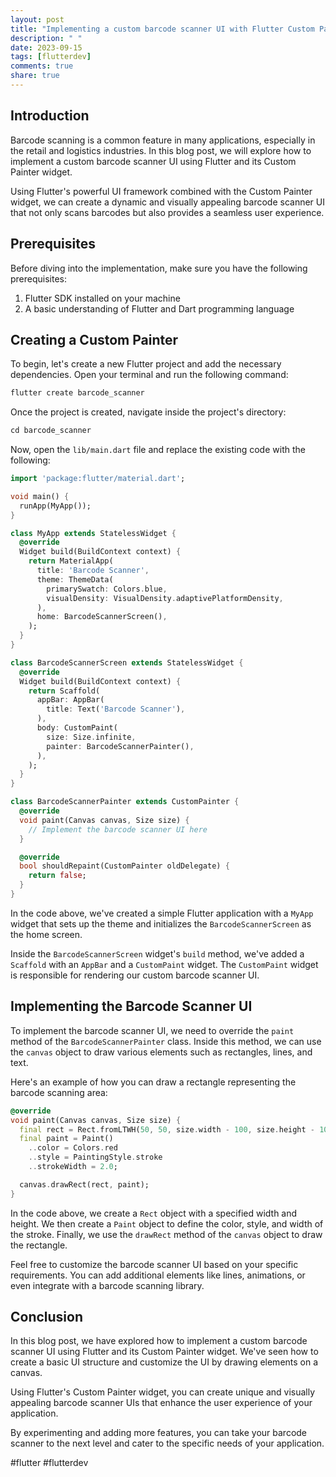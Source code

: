 ```yaml
---
layout: post
title: "Implementing a custom barcode scanner UI with Flutter Custom Painter"
description: " "
date: 2023-09-15
tags: [flutterdev]
comments: true
share: true
---
```


## Introduction

Barcode scanning is a common feature in many applications, especially in the retail and logistics industries. In this blog post, we will explore how to implement a custom barcode scanner UI using Flutter and its Custom Painter widget.

Using Flutter's powerful UI framework combined with the Custom Painter widget, we can create a dynamic and visually appealing barcode scanner UI that not only scans barcodes but also provides a seamless user experience.

## Prerequisites

Before diving into the implementation, make sure you have the following prerequisites:

1. Flutter SDK installed on your machine
2. A basic understanding of Flutter and Dart programming language

## Creating a Custom Painter

To begin, let's create a new Flutter project and add the necessary dependencies. Open your terminal and run the following command:

```dart
flutter create barcode_scanner
```

Once the project is created, navigate inside the project's directory:

```dart
cd barcode_scanner
```

Now, open the `lib/main.dart` file and replace the existing code with the following:

```dart
import 'package:flutter/material.dart';

void main() {
  runApp(MyApp());
}

class MyApp extends StatelessWidget {
  @override
  Widget build(BuildContext context) {
    return MaterialApp(
      title: 'Barcode Scanner',
      theme: ThemeData(
        primarySwatch: Colors.blue,
        visualDensity: VisualDensity.adaptivePlatformDensity,
      ),
      home: BarcodeScannerScreen(),
    );
  }
}

class BarcodeScannerScreen extends StatelessWidget {
  @override
  Widget build(BuildContext context) {
    return Scaffold(
      appBar: AppBar(
        title: Text('Barcode Scanner'),
      ),
      body: CustomPaint(
        size: Size.infinite,
        painter: BarcodeScannerPainter(),
      ),
    );
  }
}

class BarcodeScannerPainter extends CustomPainter {
  @override
  void paint(Canvas canvas, Size size) {
    // Implement the barcode scanner UI here
  }

  @override
  bool shouldRepaint(CustomPainter oldDelegate) {
    return false;
  }
}
```

In the code above, we've created a simple Flutter application with a `MyApp` widget that sets up the theme and initializes the `BarcodeScannerScreen` as the home screen.

Inside the `BarcodeScannerScreen` widget's `build` method, we've added a `Scaffold` with an `AppBar` and a `CustomPaint` widget. The `CustomPaint` widget is responsible for rendering our custom barcode scanner UI.

## Implementing the Barcode Scanner UI

To implement the barcode scanner UI, we need to override the `paint` method of the `BarcodeScannerPainter` class. Inside this method, we can use the `canvas` object to draw various elements such as rectangles, lines, and text.

Here's an example of how you can draw a rectangle representing the barcode scanning area:

```dart
@override
void paint(Canvas canvas, Size size) {
  final rect = Rect.fromLTWH(50, 50, size.width - 100, size.height - 100);
  final paint = Paint()
    ..color = Colors.red
    ..style = PaintingStyle.stroke
    ..strokeWidth = 2.0;

  canvas.drawRect(rect, paint);
}
```

In the code above, we create a `Rect` object with a specified width and height. We then create a `Paint` object to define the color, style, and width of the stroke. Finally, we use the `drawRect` method of the `canvas` object to draw the rectangle.

Feel free to customize the barcode scanner UI based on your specific requirements. You can add additional elements like lines, animations, or even integrate with a barcode scanning library.

## Conclusion

In this blog post, we have explored how to implement a custom barcode scanner UI using Flutter and its Custom Painter widget. We've seen how to create a basic UI structure and customize the UI by drawing elements on a canvas.

Using Flutter's Custom Painter widget, you can create unique and visually appealing barcode scanner UIs that enhance the user experience of your application.

By experimenting and adding more features, you can take your barcode scanner to the next level and cater to the specific needs of your application.

#flutter #flutterdev